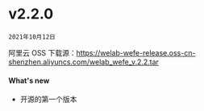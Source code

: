 # v2.2.0
`2021年10月12日`

阿里云 OSS 下载源：https://welab-wefe-release.oss-cn-shenzhen.aliyuncs.com/welab_wefe_v.2.2.tar

#### What's new
* 开源的第一个版本



